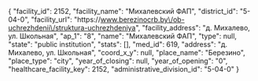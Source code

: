 {
    "facility_id": 2152,
    "facility_name": "Михалевский ФАП",
    "district_id": "5-04-0",
    "facility_url": "https:\/\/www.berezinocrb.by\/ob-uchrezhdenii\/struktura-uchrezhdeniya",
    "facility_address": "д. Михалево, ул. Школьная",
    "ap_1": "8",
    "name": "Михалевский ФАП",
    "type": null,
    "state": "public institution",
    "stats": [],
    "med_id": 619,
    "address": "д. Михалево, ул. Школьная",
    "coord_x_y": null,
    "place_name": "Березино",
    "place_type": "city",
    "year_of_closing": null,
    "year_of_opening": "0",
    "healthcare_facility_key": 2152,
    "administrative_division_id": "5-04-0"
}